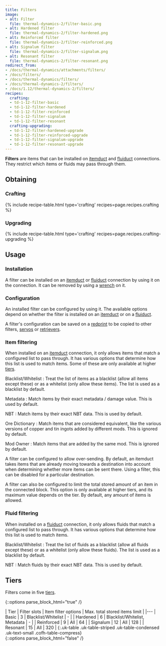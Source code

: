 ```yaml
---
title: Filters
image:
- alt: Filter
  file: thermal-dynamics-2/filter-basic.png
- alt: Hardened filter
  file: thermal-dynamics-2/filter-hardened.png
- alt: Reinforced filter
  file: thermal-dynamics-2/filter-reinforced.png
- alt: Signalum filter
  file: thermal-dynamics-2/filter-signalum.png
- alt: Resonant filter
  file: thermal-dynamics-2/filter-resonant.png
redirect_from:
- /docs/thermal-dynamics/attachments/filters/
- /docs/filters/
- /docs/thermal-dynamics/filters/
- /docs/thermal-dynamics-2/filters/
- /docs/1.12/thermal-dynamics-2/filters/
recipes:
  crafting:
  - td-1-12-filter-basic
  - td-1-12-filter-hardened
  - td-1-12-filter-reinforced
  - td-1-12-filter-signalum
  - td-1-12-filter-resonant
  crafting-upgrading:
  - td-1-12-filter-hardened-upgrade
  - td-1-12-filter-reinforced-upgrade
  - td-1-12-filter-signalum-upgrade
  - td-1-12-filter-resonant-upgrade
---
```


**Filters** are items that can be installed on [itemduct](/docs/1.12/thermal-dynamics/itemduct/) and
[fluiduct](/docs/1.12/thermal-dynamics/fluiduct/) connections. They restrict which items or fluids may
pass through them.


Obtaining
--------

### Crafting
{% include recipe-table.html type='crafting' recipes=page.recipes.crafting %}

### Upgrading
{% include recipe-table.html type='crafting' recipes=page.recipes.crafting-upgrading %}


Usage
-----

### Installation
A filter can be installed on an [itemduct](/docs/1.12/thermal-dynamics/itemduct/) or
[fluiduct](/docs/1.12/thermal-dynamics/fluiduct/) connection by using it on the connection. It can be
removed by using a [wrench](/docs/1.12/wrenches/) on it.

### Configuration
An installed filter can be configured by using it. The available options depend
on whether the filter is installed on an [itemduct](/docs/1.12/thermal-dynamics/itemduct/) or on a
[fluiduct](/docs/1.12/thermal-dynamics/fluiduct/).

A filter's configuration can be saved on a [redprint](/docs/1.12/thermal-foundation/redprint/) to be
copied to other filters, [servos](/docs/1.12/thermal-dynamics/servos/) or
[retrievers](/docs/1.12/thermal-dynamics/retrievers/).

### Item filtering
When installed on an [itemduct](/docs/1.12/thermal-dynamics/itemduct/) connection, it only allows
items that match a configured list to pass through. It has various options that
determine how this list is used to match items. Some of these are only available
at higher [tiers](#tiers).

Blacklist/Whitelist
: Treat the list of items as a blacklist (allow all items except these) or as a
whitelist (only allow these items). The list is used as a blacklist by default.

Metadata
: Match items by their exact metadata / damage value. This is used by default.

NBT
: Match items by their exact NBT data. This is used by default.

Ore Dictionary
: Match items that are considered equivalent, like the various versions of
copper and tin ingots added by different mods. This is ignored by default.

Mod Owner
: Match items that are added by the same mod. This is ignored by default.

A filter can be configured to allow over-sending. By default, an itemduct takes
items that are already moving towards a destination into account when
determining whether more items can be sent there. Using a filter, this can be
disabled for a particular destination.

A filter can also be configured to limit the total stored amount of an item in
the connected block. This option is only available at higher tiers, and its
maximum value depends on the tier. By default, any amount of items is allowed.

### Fluid filtering
When installed on a [fluiduct](/docs/1.12/thermal-dynamics/fluiduct/) connection, it only allows
fluids that match a configured list to pass through. It has various options that
determine how this list is used to match items.

Blacklist/Whitelist
: Treat the list of fluids as a blacklist (allow all fluids except these) or as
a whitelist (only allow these fluids). The list is used as a blacklist by
default.

NBT
: Match fluids by their exact NBT data. This is used by default.


Tiers
-----

Filters come in five [tiers](/docs/1.12/thermal-foundation/tiers/).

{::options parse_block_html="true" /}
<div class="uk-overflow-container">
| Tier | Filter slots | Item filter options | Max. total stored items limit |
|---
| Basic | 3 | Blacklist/Whitelist | - |
| Hardened | 6 | Blacklist/Whitelist, Metadata | - |
| Reinforced | 9 | All | 64 |
| Signalum | 12 | All | 128 |
| Resonant | 15 | All | 320 |
{:.uk-table .uk-table-striped .uk-table-condensed .uk-text-small .cofh-table-compress}
</div>
{::options parse_block_html="false" /}
